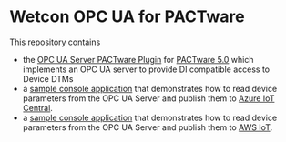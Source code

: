 # Wetcon OPC UA for PACTware

This repository contains 
* the [OPC UA Server PACTware Plugin](https://github.com/wetcon/OPCUA4PACTware/tree/master/src/Wetcon.PactwarePlugin.OpcUaServer.Plugin) for [PACTware 5.0](https://pactware.com/) which implements an OPC UA server to provide DI compatible access to Device DTMs 
* a [sample console application](https://github.com/wetcon/OPCUA4PACTware/tree/master/src/Wetcon.OpcUaClient.2AzureIOT) that demonstrates how to read device parameters from the OPC UA Server and publish them to [Azure IoT Central](https://azure.microsoft.com/en-us/services/iot-central/).
* a [sample console application](https://github.com/wetcon/OPCUA4PACTware/tree/master/src/Wetcon.OpcUaClient.2AWSIOT) that demonstrates how to read device parameters from the OPC UA Server and publish them to [AWS IoT](https://aws.amazon.com/iot/).
